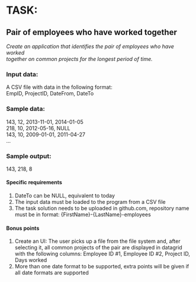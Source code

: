 # TASK:
## Pair of employees who have worked together
_Create an application that identifies the pair of employees who have worked  
together on common projects for the longest period of time._

### Input data:
 A CSV file with data in the following format:  
 EmpID, ProjectID, DateFrom, DateTo
### Sample data:
143, 12, 2013-11-01, 2014-01-05  
218, 10, 2012-05-16, NULL  
143, 10, 2009-01-01, 2011-04-27  
...  
### Sample output:
 143, 218, 8  
#### Specific requirements
1. DateTo can be NULL, equivalent to today
2. The input data must be loaded to the program from a CSV file
3. The task solution needs to be uploaded in github.com, repository name must be in
format: {FirstName}-{LastName}-employees
#### Bonus points
1. Create an UI:
The user picks up a file from the file system and, after selecting it, all common
projects of the pair are displayed in datagrid with the following columns:
Employee ID #1, Employee ID #2, Project ID, Days worked
2. More than one date format to be supported, extra points will be given if all date formats
are supported
